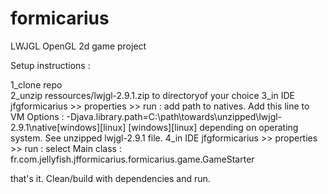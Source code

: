 # formicarius
LWJGL OpenGL 2d game project

Setup instructions :

1_clone repo<br>
2_unzip ressources/lwjgl-2.9.1.zip to directoryof your choice
3_in IDE jfgformicarius >> properties >> run : add path to natives. 
Add this line to VM Options :
-Djava.library.path=C:\path\towards\unzipped\lwjgl-2.9.1\native\[windows][linux]
[windows][linux] depending on operating system. See unzipped lwjgl-2.9.1 file.
4_in IDE jfgformicarius >> properties >> run : select Main class :
fr.com.jellyfish.jfformicarius.formicarius.game.GameStarter

that's it. Clean/build with dependencies and run.
